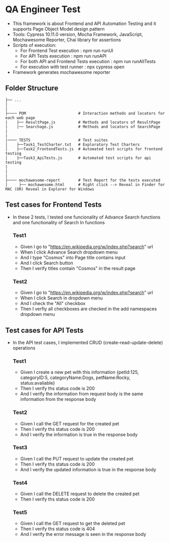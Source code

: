 # QA Engineer Test

- This framework is about Frontend and API Automation Testing and it supports Page Object Model design pattern
- Tools: Cypress 10.11.0 version, Mocha Framework, JavaScript, Mochawesome Reporter, Chai library for assertions
- Scripts of execution:
    - For Frontend Test execution : npm run runUI
    - For API Tests execution : npm run runAPI
    - For both API and Frontend Tests execution : npm run runAllTests
    - For execution with test runner : npx cypress open
- Framework generates mochawesome reporter


## Folder Structure

    ├── ...
    │
    |
    ├──── POM                       # Interaction methods and locators for each web page
    |    ├── ResultPage.js          # Methods and locators of ResultPage
    |    |── Searchage.js           # Methods and locators of SearchPage
    |
    |
    |──── TESTS                     # Test suites
    │    ├──Task1_TestCharter.txt   # Exploratory Test Charters
    │    ├──Task2_FrontendTests.js  # Automated test scripts for frontend testing
    │    ├──Task3_ApiTests.js       # Automated test scripts for api testing
    |    
    |  
    |
    ├──── mochawesome-report        # Test Report for the tests executed
    |     ├── mochawesome.html      # Right click --> Reveal in Finder for MAC (OR) Reveal in Explorer for Windows


## Test cases for Frontend Tests
* In these 2 tests, I tested one funcionality of Advance Search functions and one functionality of Search In functions
   
   ### Test1
   - Given I go to "https://en.wikipedia.org/w/index.php?search" url
   - When I click Advance Search dropdown menu
   - And I type "Cosmos" into Page title contains input
   - And I click Search button
   - Then I verify titles contain "Cosmos" in the result page

   ### Test2
   - Given I go to "https://en.wikipedia.org/w/index.php?search" url
   - When I click Search in dropdown menu
   - And I check the "All" checkbox
   - Then I verfiy all checkboxes are checked in the add namespaces dropdown menu

## Test cases for API Tests
* In the API test cases, I implemented CRUD (create-read-update-delete) operations

   ### Test1
   - Given I create a new pet with this information {petId:125, categoryID:5, categoryName:Dogs, petName:Rocky, status:avaliable}
   - Then I verify ths status code is 200
   - And I verify the information from request body is the same information from the response body

   ### Test2
   - Given I call the GET request for the created pet
   - Then I verify ths status code is 200
   - And I verify the information is true in the response body

   ### Test3
   - Given I call the PUT request to update the created pet
   - Then I verify ths status code is 200
   - And I verify the updated information is true in the response body

   ### Test4
   - Given I call the DELETE request to delete the created pet
   - Then I verify ths status code is 200
   
   ### Test5
   - Given I call the GET request to get the deleted pet
   - Then I verify ths status code is 404
   - And I verify the error message is seen in the response body
